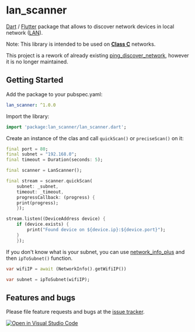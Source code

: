 # lan_scanner

[Dart](https://dart.dev) / [Flutter](https://flutter.dev) package that allows to discover network devices in local network ([LAN](https://en.wikipedia.org/wiki/Local_area_network)).

Note: This library is intended to be used on **[Class C](https://en.wikipedia.org/wiki/Classful_network#Classful_addressing_definition)** networks.

This project is a rework of already existing [ping_discover_network](https://pub.dev/packages/ping_discover_network), however it is no longer maintained.

## Getting Started

Add the package to your pubspec.yaml:

```yaml
lan_scanner: ^1.0.0
```

Import the library:

```dart
import 'package:lan_scanner/lan_scanner.dart';
```

Create an instance of the clas and call
`quickScan()` or `preciseScan()` on it:

```dart
final port = 80;
final subnet = "192.168.0";
final timeout = Duration(seconds: 5);

final scanner = LanScanner();

final stream = scanner.quickScan(
    subnet: _subnet,
    timeout: _timeout,
    progressCallback: (progress) {
    print(progress);
    });

stream.listen((DeviceAddress device) {
    if (device.exists) {
        print("Found device on ${device.ip}:${device.port}");
    }
    });
```

If you don't know what is your subnet, you can use [network_info_plus](https://pub.dev/packages/network_info_plus) and then `ipToSubnet()` function.

```dart
var wifiIP = await (NetworkInfo().getWifiIP())

var subnet = ipToSubnet(wifiIP);
```

## Features and bugs

Please file feature requests and bugs at the [issue tracker](https://github.com/ivirtex/lan_scanner).

[![Open in Visual Studio Code](https://open.vscode.dev/badges/open-in-vscode.svg)](https://open.vscode.dev/ivirtex/lan_scanner)
